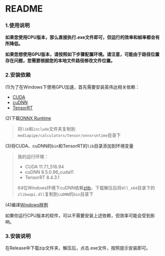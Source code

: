 # README

### 1.使用说明

**如果您使用CPU版本，那么直接执行.exe文件即可，但运行的效率和帧率都会有所降低。**

**如果您想使用GPU版本，请按照如下步骤配置环境。请注意，可能由于路径位置存在问题，您需要根据您的本地文件路径修改文件位置。**

### 2.安装依赖

(1)为了在Windows下使用GPU加速，首先需要安装英伟达相关依赖：

- [CUDA](https://developer.nvidia.com/cuda-toolkit)
- [cuDNN](https://developer.nvidia.com/cudnn)
- [TensorRT](https://developer.nvidia.com/tensorrt)

(2)下载[ONNX Runtime](https://github.com/microsoft/onnxruntime/releases)

> 将`lib`和`include`文件夹复制到`mediapipe/calculators/tensor/onnxruntime`目录下

(3)将CUDA、cuDNN的`bin`和TensorRT的`lib`目录添加到环境变量

> 我的运行环境：
>
> - CUDA 11.7.1_516.94
> - cuDNN 8.5.0.96_cuda11
> - TensorRT 8.4.3.1
>
> 64位Windows环境下cuDNN依赖[zlib](http://www.winimage.com/zLibDll/zlib123dllx64.zip)，下载解压后将`dll_x64`目录下的`zlibwapi.dll`复制到`cuDNN`的`bin`目录下

(4)编译[Windows样例](https://github.com/liuyulvv/mediapipe/blob/main/windows_build_example.md)

如果你运行CPU版本的软件，可以不需要安装上述依赖，但效率可能会受到影响。



### 3.安装说明

在Release中下载zip文件夹，解压后，点击.exe文件，按照提示安装即可。

